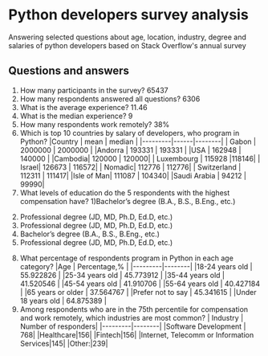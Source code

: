 # Python developers survey analysis
Answering selected questions about age, location, industry, degree and salaries of python developers based on Stack Overflow's annual survey
## Questions and answers
1. How many participants in the survey? 65437
2. How many respondents answered all questions? 6306
3. What is the average experience? 11.46
4. What is the median experience? 9
5. How many respondents work remotely? 38%
6. Which is top 10 countries by salary of developers, who program in Python?
|Country | mean  | median |
|---------|------|--------|
| Gabon | 2000000 | 2000000 |
|Andorra |  193331 |  193331 |
|USA |  162948 | 140000 |
|Cambodia| 120000 | 120000|
| Luxembourg | 115928 |118146|
|  Israel| 126673  | 116572|
| Nomadic| 112776  | 112776|
| Switzerland | 112311  | 111417|
|Isle of Man| 111087  | 104340|
|Saudi Arabia | 94212 |  99990|
7. What levels of education do the 5 respondents with the highest compensation have? 
1)Bachelor’s degree (B.A., B.S., B.Eng., etc.)
2) Professional degree (JD, MD, Ph.D, Ed.D, etc.)
3) Professional degree (JD, MD, Ph.D, Ed.D, etc.)
4) Bachelor’s degree (B.A., B.S., B.Eng., etc.)
5) Professional degree (JD, MD, Ph.D, Ed.D, etc.)
8. What percentage of respondents program in Python in each age category?
|Age | Percentage,% |
|---------|--------|
|18-24 years old    | 55.922826 |
|25-34 years old    | 45.773912 |
|35-44 years old    | 41.520546 |
|45-54 years old    | 41.910706 |
|55-64 years old    | 40.427184 |
|65 years or older  | 37.564767 |
|Prefer not to say  | 45.341615 |
|Under 18 years old | 64.875389 |
9. Among respondents who are in the 75th percentile for compensation and work remotely, which industries are most common?
| Industry | Number of responders|
|---------|--------|
|Software Development | 768|
|Healthcare|156|
|Fintech|156|
|Internet, Telecomm or Information Services|145|
|Other:|239|
